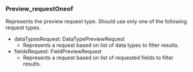 ### Preview_requestOneof
Represents the preview request type.
Should use only one of the following request types.

- dataTypesRequest: DataTypePreviewRequest
  - Represents a request based on list of data types to filter results.
- fieldsRequest: FieldPreviewRequest
  - Represents a request based on list of requested fields to filter results.

